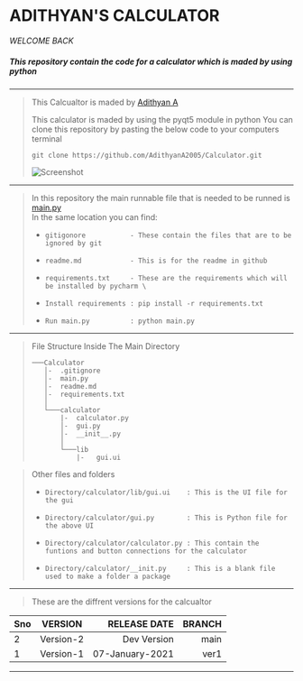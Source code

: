 # ADITHYAN'S CALCULATOR
_WELCOME BACK_

##### This repository contain the code for a calculator which is maded by using python

---


> This Calcualtor is maded by [Adithyan A](https://github.com/adithyana2005/)
>
> This calculator is maded by using the pyqt5 module in python 
> You can clone this repository by pasting the below code to your computers terminal 
>
> ```git clone https://github.com/AdithyanA2005/Calculator.git```
> 
>
> ![Screenshot](https://github.com/AdithyanA2005/JS_Simple_Programs/blob/main/01-Cat_Generator/github/snapshot.png)

***
> In this repository the main runnable file that is needed to be runned is [main.py](https://github.com/AdithyanA2005/Calculator/blob/main/main.py) \
> In the same location you can find:
> *     gitigonore           - These contain the files that are to be ignored by git
> *     readme.md            - This is for the readme in github
> *     requirements.txt     - These are the requirements which will be installed by pycharm \
> *     Install requirements : pip install -r requirements.txt
> *     Run main.py          : python main.py


***
> File Structure Inside The Main Directory 
> ```
> ───Calculator
>    │-  .gitignore
>    │-  main.py
>    │-  readme.md
>    │-  requirements.txt
>    │
>    └───calculator
>        |-  calculator.py
>        │-  gui.py
>        │-  __init__.py
>        │
>        └───lib
>            |-   gui.ui      
> ```

> Other files and folders
>
> *     Directory/calculator/lib/gui.ui    : This is the UI file for the gui
> *     Directory/calculator/gui.py        : This is Python file for the above UI
> *     Directory/calculator/calculator.py : This contain the funtions and button connections for the calculator
> *     Directory/calculator/__init.py     : This is a blank file used to make a folder a package

***
> These are the diffrent versions for the calcualtor

| Sno |  VERSION  |   RELEASE DATE  | BRANCH |
| --- |:---------:| ---------------:| ------:|
|  2  | Version-2 |   Dev Version   |  main  |
|  1  | Version-1 | 07-January-2021 |  ver1  |

***
